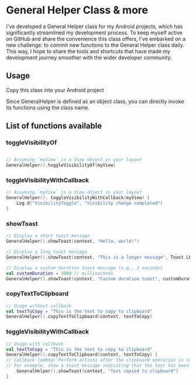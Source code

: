# General Helper Class & more

I've developed a General Helper class for my Android projects, which has significantly streamlined my development process. To keep myself active on GitHub and share the convenience this class offers, I've embarked on a new challenge: to commit new functions to the General Helper class daily. This way, I hope to share the tools and shortcuts that have made my development journey smoother with the wider developer community.

## Usage
Copy this class into your Android project

Since GeneralHelper is defined as an object class, you can directly invoke its functions using the class name.

## List of functions available

### toggleVisibilityOf
```kotlin

// Assuming `myView` is a View object in your layout
GeneralHelper().toggleVisibilityOf(myView)

```
### toggleVisibilityWithCallback
```kotlin
// Assuming `myView` is a View object in your layout
GeneralHelper(). toggleVisibilityWithCallback(myView) {
    Log.d("VisibilityToggle", "Visibility change completed")
}
```

### showToast
```kotlin
// Display a short toast message
GeneralHelper().showToast(context, "Hello, world!")

// Display a long toast message
GeneralHelper().showToast(context, "This is a longer message", Toast.LENGTH_LONG)

// Display a custom duration toast message (e.g., 3 seconds)
val customDuration = 3000 // milliseconds
GeneralHelper().showToast(context, "Custom duration toast", customDuration)
```

### copyTextToClipboard
```kotlin
// Usage without callback
val textToCopy = "This is the text to copy to clipboard"
GeneralHelper().copyTextToClipboard(context, textToCopy)
```

### toggleVisibilityWithCallback
```kotlin
// Usage with callback
val textToCopy = "This is the text to copy to clipboard"
GeneralHelper().copyTextToClipboard(context, textToCopy) {
// Callback lambda: Perform actions after the clipboard operation is completed
// For example, show a toast message indicating that the text has been copied 
    GeneralHelper().showToast(context, "Text copied to clipboard")
}
```